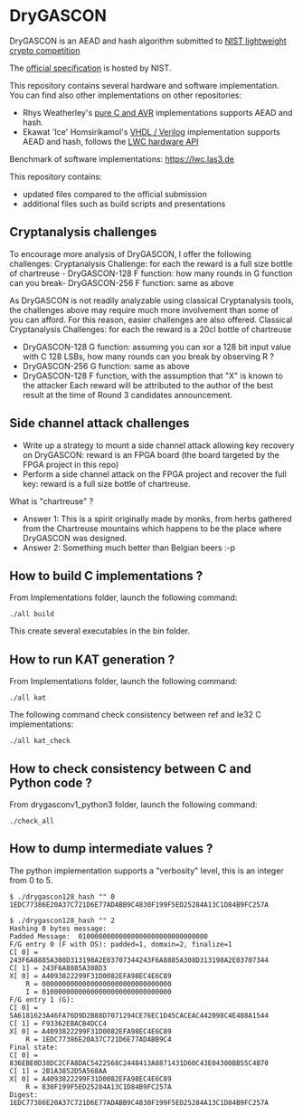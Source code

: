 # DryGASCON
DryGASCON is an AEAD and hash algorithm submitted to [NIST lightweight crypto competition](https://csrc.nist.gov/Projects/Lightweight-Cryptography/round-2-candidates)

The [official specification](https://csrc.nist.gov/CSRC/media/Projects/lightweight-cryptography/documents/round-2/spec-doc-rnd2/drygascon-spec-round2.pdf) is hosted by NIST.

This repository contains several hardware and software implementation. You can find also other implementations on other repositories:
* Rhys Weatherley's [pure C and AVR](https://github.com/rweather/lightweight-crypto/tree/master/src/individual/DryGASCON) implementations supports AEAD and hash.
* Ekawat 'Ice' Homsirikamol's [VHDL / Verilog](https://github.com/sebastien-riou/DryGASCON-LWC-API) implementation supports AEAD and hash, follows the [LWC hardware API](https://cryptography.gmu.edu/athena/index.php?id=LWC)

Benchmark of software implementations: https://lwc.las3.de

This repository contains:
* updated files compared to the official submission
* additional files such as build scripts and presentations

## Cryptanalysis challenges
To encourage more analysis of DryGASCON, I offer the following challenges:
Cryptanalysis Challenge: for each the reward is a full size bottle of chartreuse - DryGASCON-128 F function: how many rounds in G function can you break- DryGASCON-256 F function: same as above

As DryGASCON is not readily analyzable using classical Cryptanalysis tools, the challenges above may require much more involvement than some of you can afford. For this reason, easier challenges are also offered.
Classical Cryptanalysis Challenges: for each the reward is a 20cl bottle of chartreuse
* DryGASCON-128 G function: assuming you can xor a 128 bit input value with C 128 LSBs, how many rounds can you break by observing R ?
* DryGASCON-256 G function: same as above
* DryGASCON-128 F function, with the assumption that "X" is known to the attacker
Each reward will be attributed to the author of the best result at the time of Round 3 candidates announcement.

## Side channel attack challenges
* Write up a strategy to mount a side channel attack allowing key recovery on DryGASCON: reward is an FPGA board (the board targeted by the FPGA project in this repo)
* Perform a side channel attack on the FPGA project and recover the full key: reward is a full size bottle of chartreuse.

What is "chartreuse" ?
* Answer 1: This is a spirit originally made by monks, from herbs gathered from the Chartreuse mountains which happens to be the place where DryGASCON was designed.
* Answer 2: Something much better than Belgian beers :-p

## How to build C implementations ?
From Implementations folder, launch the following command:

    ./all build

This create several executables in the bin folder.

## How to run KAT generation ?
From Implementations folder, launch the following command:

    ./all kat

The following command check consistency between ref and le32 C implementations:

    ./all kat_check

## How to check consistency between C and Python code ?
From drygasconv1_python3 folder, launch the following command:

    ./check_all

## How to dump intermediate values ?
The python implementation supports a "verbosity" level, this is an integer from 0 to 5.

    $ ./drygascon128_hash "" 0
    1EDC77386E20A37C721D6E77ADABB9C4830F199F5ED25284A13C1D84B9FC257A

    $ ./drygascon128_hash "" 2
    Hashing 0 bytes message:
    Padded Message:  01000000000000000000000000000000
    F/G entry 0 (F with DS): padded=1, domain=2, finalize=1
    C[ 0] = 243F6A8885A308D313198A2E03707344243F6A8885A308D313198A2E03707344
    C[ 1] = 243F6A8885A308D3
    X[ 0] = A4093822299F31D0082EFA98EC4E6C89
        R = 00000000000000000000000000000000
        I = 01000000000000000000000000000000
    F/G entry 1 (G):
    C[ 0] = 5A6181623A46FA76D9D2B88D7071294CE76EC1D45CACEAC442098C4E488A1544
    C[ 1] = F93362EBACB4DCC4
    X[ 0] = A4093822299F31D0082EFA98EC4E6C89
        R = 1EDC77386E20A37C721D6E77ADABB9C4
    Final state:
    C[ 0] = 836EBE0D38DC2CFA8DAC5422568C2448413A8871431D60C43E04300BB55C4B70
    C[ 1] = 2B1A3852D5A568AA
    X[ 0] = A4093822299F31D0082EFA98EC4E6C89
        R = 830F199F5ED25284A13C1D84B9FC257A
    Digest: 1EDC77386E20A37C721D6E77ADABB9C4830F199F5ED25284A13C1D84B9FC257A
